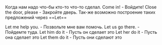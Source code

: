 Когда нам надо что-бы кто-то что-то сделал.
Come in! - Войдите!
Close the door, please - Закройте дверь.
Так-же возможно построение таких предложений через ==Let==

Let me help you. - Позвольте мне вам помочь.
Let us go there. - Пойдемте туда.
Let him do it - Пусть он сделает это
Let her do it - Пусть она сделает это
Let them do it - Пусть они сделают это